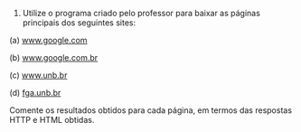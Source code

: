 1. Utilize o programa criado pelo professor para baixar as páginas principais dos seguintes sites:

(a) www.google.com

(b) www.google.com.br

(c) www.unb.br

(d) [fga.unb.br](fga.unb.br)

Comente os resultados obtidos para cada página, em termos das respostas HTTP e HTML obtidas.
